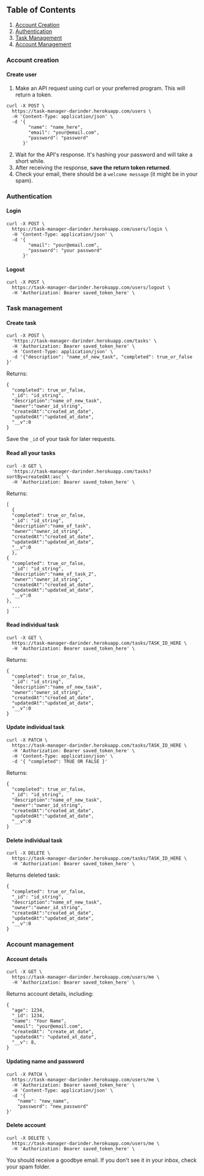 ## <a name="ToC"></a>Table of Contents
1. [Account Creation](#accountCreation)
2. [Authentication](#authentication)
3. [Task Management](#taskManagement)
4. [Account Management](#accountManagement)

### <a name="accountCreation"></a>Account creation
#### Create user
1) Make an API request using curl or your preferred program. This will return a token.
```
curl -X POST \
  https://task-manager-darinder.herokuapp.com/users \
  -H 'Content-Type: application/json' \
  -d '{
        "name": "name_here",
        "email": "your@email.com",
        "password": "password"
      }'
```
2) Wait for the API's response. It's hashing your password and will take a short while.
3) After receiving the response, **save the return token returned**.
3) Check your email, there should be a `welcome message` (it might be in your spam).

### <a name="authentication"></a>Authentication
#### Login
```
curl -X POST \
  https://task-manager-darinder.herokuapp.com/users/login \
  -H 'Content-Type: application/json' \
  -d '{
        "email": "your@email.com",
        "password": "your password"
      }'
```

#### Logout
```
curl -X POST \
  https://task-manager-darinder.herokuapp.com/users/logout \
  -H 'Authorization: Bearer saved_token_here' \

```




### <a name="taskManagement"></a>Task management
#### Create task
```
curl -X POST \
  'https://task-manager-darinder.herokuapp.com/tasks' \
  -H 'Authorization: Bearer saved_token_here' \
  -H 'Content-Type: application/json' \
  -d '{"description": "name_of_new_task", "completed": true_or_false }'
```

Returns:

```
{
  "completed": true_or_false,
  "_id": "id_string",
  "description":"name_of_new_task",
  "owner":"owner_id_string",
  "createdAt":"created_at_date",
  "updatedAt":"updated_at_date",
  "__v":0
}
```

Save the `_id` of your task for later requests.



#### Read all your tasks

```
curl -X GET \
  'https://task-manager-darinder.herokuapp.com/tasks?sortBy=createdAt:asc' \
  -H 'Authorization: Bearer saved_token_here' \
```

Returns:
```
[
  {
  "completed": true_or_false,
  "_id": "id_string",
  "description":"name_of_task",
  "owner":"owner_id_string",
  "createdAt":"created_at_date",
  "updatedAt":"updated_at_date",
  "__v":0
  },
{
  "completed": true_or_false,
  "_id": "id_string",
  "description":"name_of_task_2",
  "owner":"owner_id_string",
  "createdAt":"created_at_date",
  "updatedAt":"updated_at_date",
  "__v":0
},
  ...
]
```

#### Read individual task
```
curl -X GET \
  https://task-manager-darinder.herokuapp.com/tasks/TASK_ID_HERE \
  -H 'Authorization: Bearer saved_token_here' \
```

Returns:
```
{
  "completed": true_or_false,
  "_id": "id_string",
  "description":"name_of_new_task",
  "owner":"owner_id_string",
  "createdAt":"created_at_date",
  "updatedAt":"updated_at_date",
  "__v":0
}
```

#### Update individual task
```
curl -X PATCH \
  https://task-manager-darinder.herokuapp.com/tasks/TASK_ID_HERE \
  -H 'Authorization: Bearer saved_token_here' \
  -H 'Content-Type: application/json' \
  -d '{ "completed": TRUE OR FALSE }'
```

Returns:

```
{
  "completed": true_or_false,
  "_id": "id_string",
  "description":"name_of_new_task",
  "owner":"owner_id_string",
  "createdAt":"created_at_date",
  "updatedAt":"updated_at_date",
  "__v":0
}
```

#### Delete individual task
```
curl -X DELETE \
  https://task-manager-darinder.herokuapp.com/tasks/TASK_ID_HERE \
  -H 'Authorization: Bearer saved_token_here' \
```

Returns deleted task:
```
{
  "completed": true_or_false,
  "_id": "id_string",
  "description":"name_of_new_task",
  "owner":"owner_id_string",
  "createdAt":"created_at_date",
  "updatedAt":"updated_at_date",
  "__v":0
}
```

### <a name="accountManagement"></a>Account management
#### Account details
```
curl -X GET \
  https://task-manager-darinder.herokuapp.com/users/me \
  -H 'Authorization: Bearer saved_token_here' \
```

Returns account details, including:

```
{
  "age": 1234,
  "_id": 1234,
  "name": "Your Name",
  "email": "your@email.com",
  "createdAt": "create_at_date",
  "updatedAt": "updated_at_date",
  "__v": 8,
}
```

#### Updating name and password
```
curl -X PATCH \
  https://task-manager-darinder.herokuapp.com/users/me \
  -H 'Authorization: Bearer saved_token_here' \
  -H 'Content-Type: application/json' \
  -d '{
	"name": "new_name",
	"password": "new_password"
}'
```

#### Delete account

```
curl -X DELETE \
  https://task-manager-darinder.herokuapp.com/users/me \
  -H 'Authorization: Bearer saved_token_here' \
```
You should receive a goodbye email. If you don't see it in your inbox, check your spam folder.

